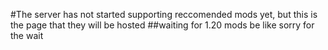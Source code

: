 #The server has not started supporting reccomended mods yet, but this is the page that they will be hosted
##waiting for 1.20 mods be like
sorry for the wait
